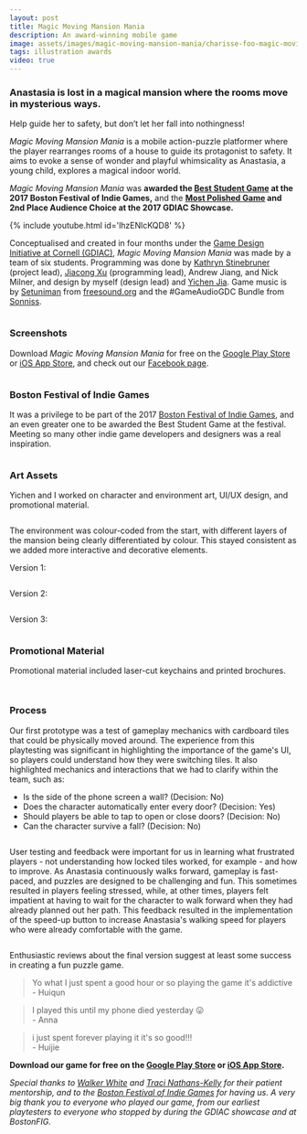 ```yaml
---
layout: post
title: Magic Moving Mansion Mania
description: An award-winning mobile game
image: assets/images/magic-moving-mansion-mania/charisse-foo-magic-moving-mansion-mania-01.jpg
tags: illustration awards
video: true
---
```


### Anastasia is lost in a magical mansion where the rooms move in mysterious ways.

Help guide her to safety, but don’t let her fall into nothingness!

_Magic Moving Mansion Mania_ is a mobile action-puzzle platformer where the player rearranges rooms of a house to guide its protagonist to safety. It aims to evoke a sense of wonder and playful whimsicality as Anastasia, a young child, explores a magical indoor world.

_Magic Moving Mansion Mania_ was **awarded the [Best Student Game](http://www.cis.cornell.edu/cis-team-wins-best-student-game-games-festival) at the 2017 Boston Festival of Indie Games,** and the **[Most Polished Game](http://gdiac.cs.cornell.edu/news/index.php?id=24) and 2nd Place Audience Choice at the 2017 GDIAC Showcase.**

<!-- Youtube video -->

{% include youtube.html id='lhzENlcKQD8' %}

Conceptualised and created in four months under the [Game Design Initiative at Cornell (GDIAC)](http://gdiac.cis.cornell.edu/), _Magic Moving Mansion Mania_ was made by a team of six students. Programming was done by [Kathryn Stinebruner](https://www.linkedin.com/in/kathryn-stinebruner-562998a7) (project lead), [Jiacong Xu](https://www.linkedin.com/in/jiacong-xu-617349a6) (programming lead), Andrew Jiang, and Nick Milner, and design by myself (design lead) and [Yichen Jia](https://yichenjia.github.io/magic_mansion.html). Game music is by [Setuniman](http://www.setuniman.com/) from [freesound.org](https://freesound.org/people/Setuniman/) and the #GameAudioGDC Bundle from [Sonniss](https://sonniss.com/).

<!-- Image Grid -->
<div class="row">
	<div class="6u 12u$(small)">
		<span class="image fit"><img src="{% link /assets/images/magic-moving-mansion-mania/charisse-foo-magic-moving-mansion-mania-05.png %}" alt="" /></span>
	</div>
	<div class="6u$ 12u$(small)">
			<span class="image fit"><img src="{% link assets/images/magic-moving-mansion-mania/charisse-foo-magic-moving-mansion-mania-06.png %}" alt="" /></span>
	</div>
</div>

### Screenshots

Download _Magic Moving Mansion Mania_ for free on the [Google Play Store](https://play.google.com/store/apps/details?id=edu.cornell.gdiac.MagicMansion&hl=en) or [iOS App Store](https://itunes.apple.com/us/app/magic-moving-mansion-mania/id1234472424), and check out our [Facebook page](https://www.facebook.com/pg/magic.moving.mansion.mania).

<!-- Image Grid -->
<div class="row">
	<div class="6u 12u$(small)">
		<span class="image fit"><img src="{% link /assets/images/magic-moving-mansion-mania/charisse-foo-magic-moving-mansion-mania-12.jpg %}" alt="" /></span>
	</div>
	<div class="6u$ 12u$(small)">
			<span class="image fit"><img src="{% link assets/images/magic-moving-mansion-mania/charisse-foo-magic-moving-mansion-mania-13.jpg %}" alt="" /></span>
	</div>
	<!-- Break-->
	<div class="6u 12u$(small)">
		<span class="image fit"><img src="{% link /assets/images/magic-moving-mansion-mania/charisse-foo-magic-moving-mansion-mania-14.jpg %}" alt="" /></span>
	</div>
	<div class="6u$ 12u$(small)">
			<span class="image fit"><img src="{% link assets/images/magic-moving-mansion-mania/charisse-foo-magic-moving-mansion-mania-16.jpg %}" alt="" /></span>
	</div>
	<!-- Break-->
	<div class="6u 12u$(small)">
		<span class="image fit"><img src="{% link /assets/images/magic-moving-mansion-mania/charisse-foo-magic-moving-mansion-mania-17.jpg %}" alt="" /></span>
	</div>
	<div class="6u$ 12u$(small)">
			<span class="image fit"><img src="{% link assets/images/magic-moving-mansion-mania/charisse-foo-magic-moving-mansion-mania-18.jpg %}" alt="" /></span>
	</div>
</div>

### Boston Festival of Indie Games

It was a privilege to be part of the 2017 [Boston Festival of Indie Games](https://www.bostonfig.com/), and an even greater one to be awarded the Best Student Game at the festival. Meeting so many other indie game developers and designers was a real inspiration.

<!-- Image Grid -->
<div class="row">
	<div class="6u">
		<span class="image fit"><img src="{% link /assets/images/magic-moving-mansion-mania/charisse-foo-magic-moving-mansion-mania-25.jpg %}" alt="" /></span>
	</div>
	<div class="6u$">
			<span class="image fit"><img src="{% link assets/images/magic-moving-mansion-mania/charisse-foo-magic-moving-mansion-mania-21.jpg %}" alt="" /></span>
	</div>
	<!-- Break-->
	<div class="6u">
		<span class="image fit"><img src="{% link /assets/images/magic-moving-mansion-mania/charisse-foo-magic-moving-mansion-mania-20.jpg %}" alt="" /></span>
	</div>
	<div class="6u$">
			<span class="image fit"><img src="{% link assets/images/magic-moving-mansion-mania/charisse-foo-magic-moving-mansion-mania-23.jpg %}" alt="" /></span>
	</div>
	<!-- Break-->
	<div class="6u">
		<span class="image fit"><img src="{% link /assets/images/magic-moving-mansion-mania/charisse-foo-magic-moving-mansion-mania-30.jpg %}" alt="" /></span>
	</div>
	<div class="6u$">
			<span class="image fit"><img src="{% link assets/images/magic-moving-mansion-mania/charisse-foo-magic-moving-mansion-mania-26.jpg %}" alt="" /></span>
	</div>
</div>

### Art Assets

Yichen and I worked on character and environment art, UI/UX design, and promotional material.

<span class="image fit"><img src="{% link /assets/images/magic-moving-mansion-mania/charisse-foo-magic-moving-mansion-mania-28.jpg %}" alt="" /></span>

The environment was colour-coded from the start, with different layers of the mansion being clearly differentiated by colour. This stayed consistent as we added more interactive and decorative elements.

Version 1:

<span class="image fit"><img src="{% link /assets/images/magic-moving-mansion-mania/charisse-foo-magic-moving-mansion-mania-27.png %}" alt="" /></span>

Version 2:

<span class="image fit"><img src="{% link /assets/images/magic-moving-mansion-mania/charisse-foo-magic-moving-mansion-mania-32.png %}" alt="" /></span>

Version 3:

<!-- Tileset Image Grid -->
<div class="row">
	<div class="3u">
		<span class="image fit"><img src="{% link /assets/images/magic-moving-mansion-mania/charisse-foo-magic-moving-mansion-mania-07A.png %}" alt="" /></span>
	</div>
	<div class="3u">
			<span class="image fit"><img src="{% link assets/images/magic-moving-mansion-mania/charisse-foo-magic-moving-mansion-mania-07B.png %}" alt="" /></span>
	</div>
	<div class="3u">
		<span class="image fit"><img src="{% link /assets/images/magic-moving-mansion-mania/charisse-foo-magic-moving-mansion-mania-07C.png %}" alt="" /></span>
	</div>
	<div class="3u$">
			<span class="image fit"><img src="{% link assets/images/magic-moving-mansion-mania/charisse-foo-magic-moving-mansion-mania-07D.png %}" alt="" /></span>
	</div>
	<!-- Break-->
	<div class="3u">
		<span class="image fit"><img src="{% link /assets/images/magic-moving-mansion-mania/charisse-foo-magic-moving-mansion-mania-07E.png %}" alt="" /></span>
	</div>
	<div class="3u">
			<span class="image fit"><img src="{% link assets/images/magic-moving-mansion-mania/charisse-foo-magic-moving-mansion-mania-07F.png %}" alt="" /></span>
	</div>
	<div class="3u">
		<span class="image fit"><img src="{% link /assets/images/magic-moving-mansion-mania/charisse-foo-magic-moving-mansion-mania-07G.png %}" alt="" /></span>
	</div>
	<div class="3u">
			<span class="image fit"><img src="{% link assets/images/magic-moving-mansion-mania/charisse-foo-magic-moving-mansion-mania-07H.png %}" alt="" /></span>
	</div>
</div>

### Promotional Material

Promotional material included laser-cut keychains and printed brochures.

<span class="image fit"><img src="{% link /assets/images/magic-moving-mansion-mania/charisse-foo-magic-moving-mansion-mania-31.jpg %}" alt="" /></span>

<!-- Image Grid -->
<div class="row">
	<div class="6u 12u$(small)">
		<span class="image fit"><img src="{% link /assets/images/magic-moving-mansion-mania/charisse-foo-magic-moving-mansion-mania-05.jpg %}" alt="" /></span>
	</div>
	<div class="6u$ 12u$(small)">
			<span class="image fit"><img src="{% link assets/images/magic-moving-mansion-mania/charisse-foo-magic-moving-mansion-mania-02.jpg %}" alt="" /></span>
	</div>
	<!-- Break-->
	<div class="6u 12u$(small)">
		<span class="image fit"><img src="{% link /assets/images/magic-moving-mansion-mania/charisse-foo-magic-moving-mansion-mania-03.jpg %}" alt="" /></span>
	</div>
	<div class="6u$ 12u$(small)">
			<span class="image fit"><img src="{% link assets/images/magic-moving-mansion-mania/charisse-foo-magic-moving-mansion-mania-04.jpg %}" alt="" /></span>
	</div>
</div>

### Process

Our first prototype was a test of gameplay mechanics with cardboard tiles that could be physically moved around. The experience from this playtesting was significant in highlighting the importance of the game's UI, so players could understand how they were switching tiles. It also highlighted mechanics and interactions that we had to clarify within the team, such as:

- Is the side of the phone screen a wall? (Decision: No)
- Does the character automatically enter every door? (Decision: Yes)
- Should players be able to tap to open or close doors? (Decision: No)
- Can the character survive a fall? (Decision: No)

<!-- Image Grid -->
<div class="row">
	<div class="6u">
		<span class="image fit"><img src="{% link /assets/images/magic-moving-mansion-mania/charisse-foo-magic-moving-mansion-mania-08.jpg %}" alt="" /></span>
	</div>
	<div class="6u$">
			<span class="image fit"><img src="{% link assets/images/magic-moving-mansion-mania/charisse-foo-magic-moving-mansion-mania-09.jpg %}" alt="" /></span>
	</div>
	<!-- Break-->
	<div class="6u">
		<span class="image fit"><img src="{% link /assets/images/magic-moving-mansion-mania/charisse-foo-magic-moving-mansion-mania-10.jpg %}" alt="" /></span>
	</div>
	<div class="6u$">
			<span class="image fit"><img src="{% link assets/images/magic-moving-mansion-mania/charisse-foo-magic-moving-mansion-mania-11.jpg %}" alt="" /></span>
	</div>
</div>

User testing and feedback were important for us in learning what frustrated players - not understanding how locked tiles worked, for example - and how to improve. As Anastasia continuously walks forward, gameplay is fast-paced, and puzzles are designed to be challenging and fun. This sometimes resulted in players feeling stressed, while, at other times, players felt impatient at having to wait for the character to walk forward when they had already planned out her path. This feedback resulted in the implementation of the speed-up button to increase Anastasia's walking speed for players who were already comfortable with the game.

<span class="image fit"><img src="{% link /assets/images/magic-moving-mansion-mania/charisse-foo-magic-moving-mansion-mania-33.jpg %}" alt="" /></span>

<p>Enthusiastic reviews about the final version suggest at least some success in creating a fun puzzle game.</p>

<div class="row">
	<div class="4u 12u$(small)">
		<p><blockquote>Yo what I just spent a good hour or so playing the game it's addictive <br/>- Huiqun</blockquote></p>
	</div>
<div class="4u 12u$(small)">
		<p><blockquote> I played this until my phone died yesterday 😛 <br/>- Anna</blockquote></p>
	</div>
<div class="4u$ 12u$(small)">
		<p><blockquote>i just spent forever playing it it's so good!!! <br/>- Huijie</blockquote></p>
	</div>
</div>

**Download our game for free on the [Google Play Store](https://play.google.com/store/apps/details?id=edu.cornell.gdiac.MagicMansion&hl=en) or [iOS App Store](https://itunes.apple.com/us/app/magic-moving-mansion-mania/id1234472424).**

_Special thanks to [Walker White](http://www.cs.cornell.edu/~wmwhite) and [Traci Nathans-Kelly](https://tracink.com/about/) for their patient mentorship, and to the [Boston Festival of Indie Games](https://www.bostonfig.com/) for having us. A very big thank you to everyone who played our game, from our earliest playtesters to everyone who stopped by during the GDIAC showcase and at BostonFIG._

<span class="image fit"><img src="{% link /assets/images/magic-moving-mansion-mania/charisse-foo-magic-moving-mansion-mania-29.jpg %}" alt="" /></span>
